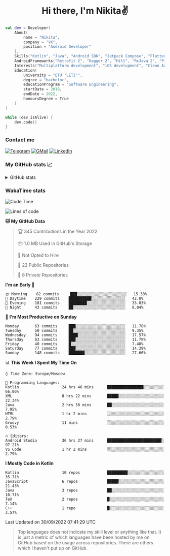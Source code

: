 <h1 align="center">
Hi there, I'm Nikita✌️
</h1>

```kotlin
val dev = Developer(
    About(
        name = "Nikita",
        company = "VK",
        position = "Android Developer"
    ),
    Skills("Kotlin", "Java", "Android SDK", "Jetpack Compose", "Flutter", "KMM"),
    AndroidFrameworks("Retrofit 2", "Dagger 2", "Hilt", "RxJava 2", "Picasso", "Kotlin Coroutines"),
    Interests("Multiplatform development", "iOS development", "Clean Architecture"),
    Education(
        university = "ETU 'LETI'",
        degree = "bachelor",
        educationProgram = "Software Engineering",
        startDate = 2018,
        endDate = 2022,
        honoursDegree = True
    )
)

while (dev.isAlive) {
    dev.code()
}
```

### Contact me

[![Telegram](https://img.shields.io/badge/Telegram-white?style=for-the-badge&logo=telegram&logoColor=29e9ea)](https://t.me/po4yka)
[![GMail](https://img.shields.io/badge/Gmail-white?style=for-the-badge&logo=gmail&logoColor=d14836)](mailto:pochaev.nik@gmail.com)
[![LinkedIn](https://img.shields.io/badge/linkedin%20-white.svg?&style=for-the-badge&logo=linkedin&logoColor=%230077B5)](https://www.linkedin.com/in/nikita-pochaev-415b5a1a1)

### My GitHub stats 📈

<details>
  <summary>GitHub stats</summary>
  <p align="center">
    <img src="https://github-readme-stats.vercel.app/api?username=po4yka&show_icons=true&theme=dark" />
  </p>
</details>

### WakaTime stats

<!--START_SECTION:waka-->
![Code Time](http://img.shields.io/badge/Code%20Time-3%2C214%20hrs%2052%20mins-blue)

![Lines of code](https://img.shields.io/badge/From%20Hello%20World%20I%27ve%20Written-1%20Million%20lines%20of%20code-blue)

**🐱 My GitHub Data** 

> 🏆 345 Contributions in the Year 2022
 > 
> 📦 1.0 MB Used in GitHub's Storage 
 > 
> 🚫 Not Opted to Hire
 > 
> 📜 22 Public Repositories 
 > 
> 🔑 8 Private Repositories  
 > 
**I'm an Early 🐤** 

```text
🌞 Morning    82 commits     ███░░░░░░░░░░░░░░░░░░░░░░   15.33% 
🌆 Daytime    229 commits    ██████████░░░░░░░░░░░░░░░   42.8% 
🌃 Evening    181 commits    ████████░░░░░░░░░░░░░░░░░   33.83% 
🌙 Night      43 commits     ██░░░░░░░░░░░░░░░░░░░░░░░   8.04%

```
📅 **I'm Most Productive on Sunday** 

```text
Monday       63 commits     ███░░░░░░░░░░░░░░░░░░░░░░   11.78% 
Tuesday      50 commits     ██░░░░░░░░░░░░░░░░░░░░░░░   9.35% 
Wednesday    94 commits     ████░░░░░░░░░░░░░░░░░░░░░   17.57% 
Thursday     63 commits     ███░░░░░░░░░░░░░░░░░░░░░░   11.78% 
Friday       40 commits     █░░░░░░░░░░░░░░░░░░░░░░░░   7.48% 
Saturday     77 commits     ███░░░░░░░░░░░░░░░░░░░░░░   14.39% 
Sunday       148 commits    ███████░░░░░░░░░░░░░░░░░░   27.66%

```


📊 **This Week I Spent My Time On** 

```text
⌚︎ Time Zone: Europe/Moscow

💬 Programming Languages: 
Kotlin                   24 hrs 46 mins      ████████████████░░░░░░░░░   66.06% 
XML                      8 hrs 22 mins       █████░░░░░░░░░░░░░░░░░░░░   22.34% 
Java                     2 hrs 58 mins       ██░░░░░░░░░░░░░░░░░░░░░░░   7.95% 
HTML                     1 hr 2 mins         ░░░░░░░░░░░░░░░░░░░░░░░░░   2.79% 
Groovy                   11 mins             ░░░░░░░░░░░░░░░░░░░░░░░░░   0.53%

🔥 Editors: 
Android Studio           36 hrs 27 mins      ████████████████████████░   97.21% 
VS Code                  1 hr 2 mins         ░░░░░░░░░░░░░░░░░░░░░░░░░   2.79%

```

**I Mostly Code in Kotlin** 

```text
Kotlin                   10 repos            █████████░░░░░░░░░░░░░░░░   35.71% 
JavaScript               6 repos             █████░░░░░░░░░░░░░░░░░░░░   21.43% 
Java                     3 repos             ██░░░░░░░░░░░░░░░░░░░░░░░   10.71% 
TeX                      2 repos             █░░░░░░░░░░░░░░░░░░░░░░░░   7.14% 
C++                      1 repo              █░░░░░░░░░░░░░░░░░░░░░░░░   3.57%

```



 Last Updated on 30/09/2022 07:41:29 UTC
<!--END_SECTION:waka-->

> Top languages does not indicate my skill level or anything like that. It is just a metric of which languages have been hosted by me on GitHub based on the usage across repositories. There are others which I haven't put up on GitHub.
